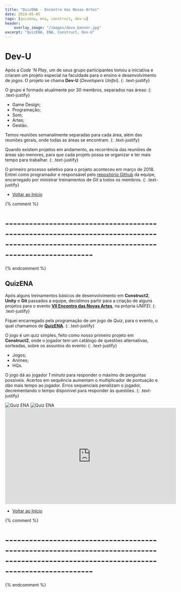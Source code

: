 ```yaml
---
title: "QuizENA - Encontro das Novas Artes"
date: 2019-05-05
tags: [quizena, ena, construct, dev-u]
header:
    overlay_image: "/images/devu_banner.jpg"
excerpt: "QuizENA, ENA, Construct, Dev-U"
---
```


# Dev-U

Após a *Code 'N Play*, um de seus grupo participantes tomou a iniciativa e criaram um projeto especial na faculdade para o ensino e desenvolvimento de jogos. O projeto se chama **Dev-U** (*Developers Unifei*).
{: .text-justify}

O grupo é formado atualmente por 30 membros, separados nas áreas:
{: .text-justify}
* Game Design;
* Programação;
* Som;
* Artes;
* Gestão.

Temos reuniões semanalmente separadas para cada área, além das reuniões gerais, onde todas as áreas se encontram.
{: .text-justify}

Quando existem projetos em andamento, as recorrência das reuniões de áreas são menores, para que cada projeto possa se organizar e ter mais tempo para trabalhar.
{: .text-justify}

O primeiro processo seletivo para o projeto aconteceu em março de 2018. Entrei como programador e responsável pelo [repositório Github](https://github.com/dev-u) da equipe, encarregado por ministrar treinamentos de *Git* a todos os membros.
{: .text-justify}

* <A href="#links-rápidos">Voltar ao Início</A>

{% comment %}
 # ---------------------------------------------------------------------------------------------------------------------------------------- #
{% endcomment %}

## QuizENA

Após alguns treinamentos básicos de desenvolvimento em **Construct2**, **Unity** e **Git** passados a equipe, decidimos partir para a criação de alguns projetos para o evento [**VII Encontro das Novas Artes**](https://www.facebook.com/events/587380191645553/), na própria *UNIFEI*.
{: .text-justify}

Fiquei encarregado pela programação de um jogo de *Quiz*, para o evento, o qual chamamos de [**QuizENA**](/quiz-ena/).
{: .text-justify}

O jogo é um quiz simples, feito como nosso primeiro projeto em **Construct2**, onde o jogador tem um catálogo de questões alternativas, sorteadas, sobre os assuntos do evento:
{: .text-justify}
* Jogos;
* Animes;
* HQs.

O jogo dá ao jogador *1 minuto* para responder o máximo de perguntas possíveis. Acertos em sequência aumentam o multiplicador de pontuação e dão mais tempo ao jogador. Erros sequenciais penalizam o jogador, decrementando o tempo disponível para responder às questões.
{: .text-justify}


<img src="{{ site.url }}{{ site.baseurl }}/images/about/quiz_ena_01.JPG" alt="Quiz ENA">

<img src="{{ site.url }}{{ site.baseurl }}/images/about/quiz_ena_02.JPG" alt="Quiz ENA">

<iframe src="https://www.youtube.com/embed/KAEVWONm5ks" width="560" height="315" frameborder="0"> </iframe>


* <A href="#links-rápidos">Voltar ao Início</A>

{% comment %}
 # ---------------------------------------------------------------------------------------------------------------------------------------- #
{% endcomment %}
